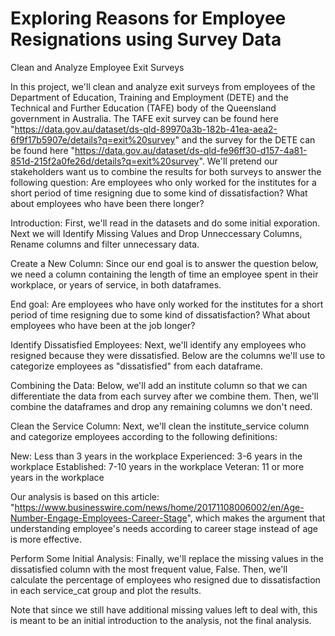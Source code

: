 # Exploring Reasons for Employee Resignations using Survey Data

Clean and Analyze Employee Exit Surveys

In this project, we'll clean and analyze exit surveys from employees of the Department of Education, Training and Employment (DETE) and the Technical and Further Education (TAFE) body of the Queensland government in Australia. The TAFE exit survey can be found here "https://data.gov.au/dataset/ds-qld-89970a3b-182b-41ea-aea2-6f9f17b5907e/details?q=exit%20survey" and the survey for the DETE can be found here "https://data.gov.au/dataset/ds-qld-fe96ff30-d157-4a81-851d-215f2a0fe26d/details?q=exit%20survey".
We'll pretend our stakeholders want us to combine the results for both surveys to answer the following question:
Are employees who only worked for the institutes for a short period of time resigning due to some kind of dissatisfaction? What about employees who have been there longer?

Introduction:
First, we'll read in the datasets and do some initial exporation.
Next we will Identify Missing Values and Drop Unneccessary Columns, Rename columns and filter unnecessary data.

Create a New Column:
Since our end goal is to answer the question below, we need a column containing the length of time an employee spent in their workplace, or years of service, in both dataframes.

End goal: Are employees who have only worked for the institutes for a short period of time resigning due to some kind of dissatisfaction? What about employees who have been at the job longer?
  
Identify Dissatisfied Employees:
Next, we'll identify any employees who resigned because they were dissatisfied. Below are the columns we'll use to categorize employees as "dissatisfied" from each dataframe.


Combining the Data:
Below, we'll add an institute column so that we can differentiate the data from each survey after we combine them. Then, we'll combine the dataframes and drop any remaining columns we don't need.


Clean the Service Column:
Next, we'll clean the institute_service column and categorize employees according to the following definitions:
  
  New: Less than 3 years in the workplace
  Experienced: 3-6 years in the workplace
  Established: 7-10 years in the workplace
  Veteran: 11 or more years in the workplace

Our analysis is based on this article: "https://www.businesswire.com/news/home/20171108006002/en/Age-Number-Engage-Employees-Career-Stage", which makes the argument that understanding employee's needs according to career stage instead of age is more effective.

Perform Some Initial Analysis:
Finally, we'll replace the missing values in the dissatisfied column with the most frequent value, False. Then, we'll calculate the percentage of employees who resigned due to dissatisfaction in each service_cat group and plot the results.

Note that since we still have additional missing values left to deal with, this is meant to be an initial introduction to the analysis, not the final analysis.

